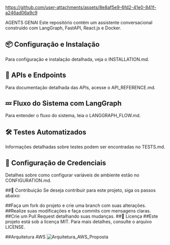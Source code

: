 https://github.com/user-attachments/assets/8e8af5e9-6fd2-41e0-841f-a246ad06a9c9


AGENTS GENAI
Este repositório contém um assistente conversacional construído com LangGraph, FastAPI, React.js e Docker.

## 📦 Configuração e Instalação
Para configuração e instalação detalhada, veja o INSTALLATION.md.

## 🚀 APIs e Endpoints
Para documentação detalhada das APIs, acesse o API_REFERENCE.md.

## 💤 Fluxo do Sistema com LangGraph
Para entender o fluxo do sistema, leia o LANGGRAPH_FLOW.md.

## 🛠 Testes Automatizados
Informações detalhadas sobre testes podem ser encontradas no TESTS.md.

## 🔐 Configuração de Credenciais
Detalhes sobre como configurar variáveis de ambiente estão no CONFIGURATION.md.

##🤝 Contribuição
Se deseja contribuir para este projeto, siga os passos abaixo:

##Faça um fork do projeto e crie uma branch com suas alterações.
##Realize suas modificações e faça commits com mensagens claras.
##Crie um Pull Request detalhando suas mudanças.
##🐝 Licença
##Este projeto está sob a licença MIT. Para mais detalhes, consulte o arquivo LICENSE.

##Arquitetura AWS
![Arquitetura_AWS_Proposta](https://github.com/user-attachments/assets/c7996683-2738-43b2-930e-d15231b599b2)
